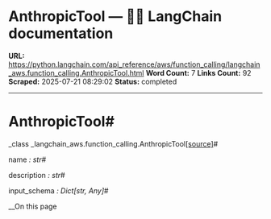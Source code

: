# AnthropicTool — 🦜🔗 LangChain  documentation

**URL:** https://python.langchain.com/api_reference/aws/function_calling/langchain_aws.function_calling.AnthropicTool.html
**Word Count:** 7
**Links Count:** 92
**Scraped:** 2025-07-21 08:29:02
**Status:** completed

---

# AnthropicTool\#

_class _langchain\_aws.function\_calling.AnthropicTool[\[source\]](https://python.langchain.com/api_reference/_modules/langchain_aws/function_calling.html#AnthropicTool)\#     

name _: str_\#     

description _: str_\#     

input\_schema _: Dict\[str, Any\]_\#     

__On this page